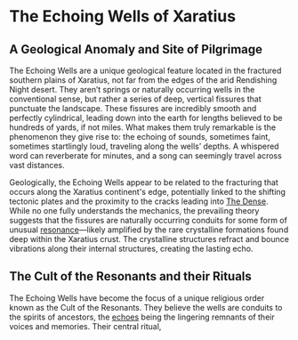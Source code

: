# The Echoing Wells of Xaratius

## A Geological Anomaly and Site of Pilgrimage

The Echoing Wells are a unique geological feature located in the fractured southern plains of Xaratius, not far from the edges of the arid Rendishing Night desert. They aren’t springs or naturally occurring wells in the conventional sense, but rather a series of deep, vertical fissures that punctuate the landscape. These fissures are incredibly smooth and perfectly cylindrical, leading down into the earth for lengths believed to be hundreds of yards, if not miles. What makes them truly remarkable is the phenomenon they give rise to: the echoing of sounds, sometimes faint, sometimes startlingly loud, traveling along the wells’ depths. A whispered word can reverberate for minutes, and a song can seemingly travel across vast distances. 

Geologically, the Echoing Wells appear to be related to the fracturing that occurs along the Xaratius continent's edge, potentially linked to the shifting tectonic plates and the proximity to the cracks leading into [The Dense](/geography/realm/the-dense.md). While no one fully understands the mechanics, the prevailing theory suggests that the fissures are naturally occurring conduits for some form of unusual [resonance](/raw/20250501/resonance/resonance.md)—likely amplified by the rare crystalline formations found deep within the Xaratius crust. The crystalline structures refract and bounce vibrations along their internal structures, creating the lasting echo.

## The Cult of the Resonants and their Rituals

The Echoing Wells have become the focus of a unique religious order known as the Cult of the Resonants. They believe the wells are conduits to the spirits of ancestors, the [echoes](/raw/20250501/soul/echoes.md) being the lingering remnants of their voices and memories. Their central ritual, 

